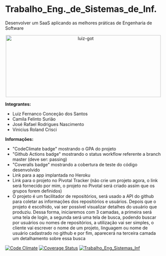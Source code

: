# Trabalho_Eng._de_Sistemas_de_Inf.
Desenvolver um SaaS aplicando as melhores práticas de Engenharia de Software


<div align="center">
 <img alt="luiz-got" height="200" width="500" src="https://media.giphy.com/media/UehcPssUfgQUM/giphy.gif">
</div>


<b>Integrantes:</b> 

<ul>
 <li>Luiz Fernanco Conceção dos Santos</li>
 <li>Camila Felinto Surião</li>
 <li>José Rafael Rodrigues Nascimento</li>
 <li>Vinicius Roland Crisci</li>
</ul>

<b>Informações:</b> 

<ul>
 <li>"CodeClimate badge" mostrando o GPA do projeto</li>
 <li>"Github Actions badge" mostrando o status workflow referente a branch master (deve ser: passing)</li>
 <li>"Coveralls badge" mostrando a cobertura de teste do código desenvolvido</li>
 <li>Link para a app implantada no Heroku</li>
 <li>Link para o projeto no Pivotal Tracker (não crie um projeto agora, o link será fornecido por mim, o projeto no Pivotal será criado assim que os grupos forem definidos)</li>
 <li>O projeto é um facilitador de repositórios, será usado a API do github para coletar as informações dos repositórios e usuários. Depois que o projeto é escolhido, vai ser possível visualizar detalhes do usuário que produziu. Dessa forma, iniciaremos com 3 camadas, a primeira será uma tela de login, a segunda será uma tela de busca, podendo buscar por usuários ou nomes de repositórios, a utilização vai ser simples, o cliente vai escrever o nome de um projeto, linguagem ou nome de usuário cadastrado no github e por fim, aparecerá na terceira camada um detalhamento sobre essa busca</li>
</ul>


[![Code Climate](https://codeclimate.com/github/LuizFernando4186/Trabalho_Eng_de_Sistemas_de_Inf/badges/gpa.svg)](https://codeclimate.com/github/LuizFernando4186/Trabalho_Eng_de_Sistemas_de_Inf)
[![Coverage Status](https://coveralls.io/repos/github/LuizFernando4186/Trabalho_Eng_de_Sistemas_de_Inf/badge.svg?branch=main)](https://coveralls.io/github/LuizFernando4186/Trabalho_Eng_de_Sistemas_de_Inf?branch=main)
[![Trabalho_Eng_Sistemas_Inf](https://github.com/LuizFernando4186/Trabalho_Eng_de_Sistemas_de_Inf/actions/workflows/main.yml/badge.svg)](https://github.com/LuizFernando4186/Trabalho_Eng_de_Sistemas_de_Inf/actions/workflows/main.yml)

